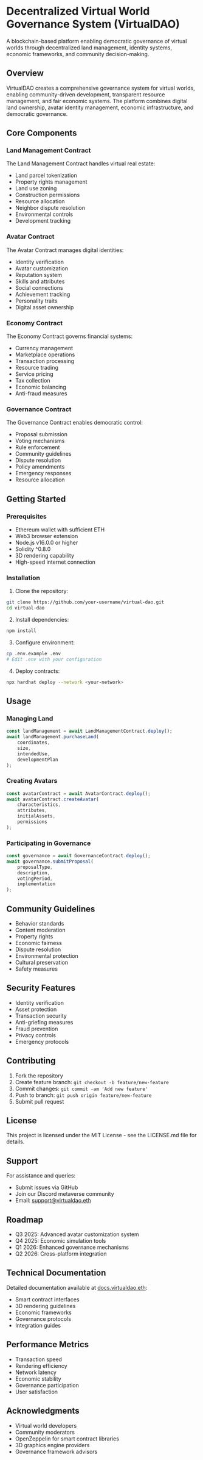 # Decentralized Virtual World Governance System (VirtualDAO)

A blockchain-based platform enabling democratic governance of virtual worlds through decentralized land management, identity systems, economic frameworks, and community decision-making.

## Overview

VirtualDAO creates a comprehensive governance system for virtual worlds, enabling community-driven development, transparent resource management, and fair economic systems. The platform combines digital land ownership, avatar identity management, economic infrastructure, and democratic governance.

## Core Components

### Land Management Contract

The Land Management Contract handles virtual real estate:

- Land parcel tokenization
- Property rights management
- Land use zoning
- Construction permissions
- Resource allocation
- Neighbor dispute resolution
- Environmental controls
- Development tracking

### Avatar Contract

The Avatar Contract manages digital identities:

- Identity verification
- Avatar customization
- Reputation system
- Skills and attributes
- Social connections
- Achievement tracking
- Personality traits
- Digital asset ownership

### Economy Contract

The Economy Contract governs financial systems:

- Currency management
- Marketplace operations
- Transaction processing
- Resource trading
- Service pricing
- Tax collection
- Economic balancing
- Anti-fraud measures

### Governance Contract

The Governance Contract enables democratic control:

- Proposal submission
- Voting mechanisms
- Rule enforcement
- Community guidelines
- Dispute resolution
- Policy amendments
- Emergency responses
- Resource allocation

## Getting Started

### Prerequisites

- Ethereum wallet with sufficient ETH
- Web3 browser extension
- Node.js v16.0.0 or higher
- Solidity ^0.8.0
- 3D rendering capability
- High-speed internet connection

### Installation

1. Clone the repository:
```bash
git clone https://github.com/your-username/virtual-dao.git
cd virtual-dao
```

2. Install dependencies:
```bash
npm install
```

3. Configure environment:
```bash
cp .env.example .env
# Edit .env with your configuration
```

4. Deploy contracts:
```bash
npx hardhat deploy --network <your-network>
```

## Usage

### Managing Land

```javascript
const landManagement = await LandManagementContract.deploy();
await landManagement.purchaseLand(
    coordinates,
    size,
    intendedUse,
    developmentPlan
);
```

### Creating Avatars

```javascript
const avatarContract = await AvatarContract.deploy();
await avatarContract.createAvatar(
    characteristics,
    attributes,
    initialAssets,
    permissions
);
```

### Participating in Governance

```javascript
const governance = await GovernanceContract.deploy();
await governance.submitProposal(
    proposalType,
    description,
    votingPeriod,
    implementation
);
```

## Community Guidelines

- Behavior standards
- Content moderation
- Property rights
- Economic fairness
- Dispute resolution
- Environmental protection
- Cultural preservation
- Safety measures

## Security Features

- Identity verification
- Asset protection
- Transaction security
- Anti-griefing measures
- Fraud prevention
- Privacy controls
- Emergency protocols

## Contributing

1. Fork the repository
2. Create feature branch: `git checkout -b feature/new-feature`
3. Commit changes: `git commit -am 'Add new feature'`
4. Push to branch: `git push origin feature/new-feature`
5. Submit pull request

## License

This project is licensed under the MIT License - see the LICENSE.md file for details.

## Support

For assistance and queries:
- Submit issues via GitHub
- Join our Discord metaverse community
- Email: support@virtualdao.eth

## Roadmap

- Q3 2025: Advanced avatar customization system
- Q4 2025: Economic simulation tools
- Q1 2026: Enhanced governance mechanisms
- Q2 2026: Cross-platform integration

## Technical Documentation

Detailed documentation available at [docs.virtualdao.eth](https://docs.virtualdao.eth):
- Smart contract interfaces
- 3D rendering guidelines
- Economic frameworks
- Governance protocols
- Integration guides

## Performance Metrics

- Transaction speed
- Rendering efficiency
- Network latency
- Economic stability
- Governance participation
- User satisfaction

## Acknowledgments

- Virtual world developers
- Community moderators
- OpenZeppelin for smart contract libraries
- 3D graphics engine providers
- Governance framework advisors
